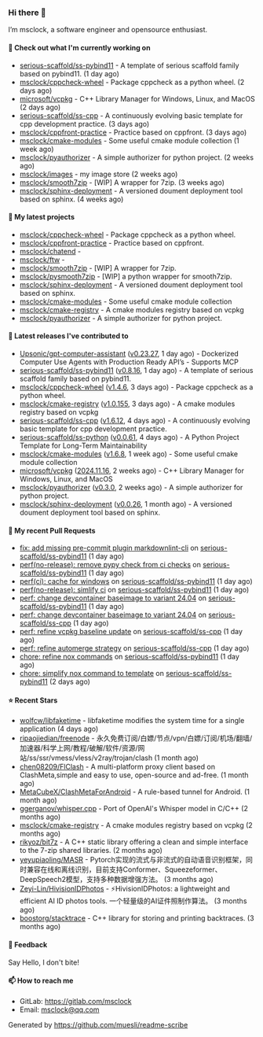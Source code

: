 ### Hi there 👋

I’m msclock, a software engineer and opensource enthusiast.

#### 👷 Check out what I'm currently working on

- [serious-scaffold/ss-pybind11](https://github.com/serious-scaffold/ss-pybind11) - A template of serious scaffold family based on pybind11. (1 day ago)
- [msclock/cppcheck-wheel](https://github.com/msclock/cppcheck-wheel) - Package cppcheck as a python wheel. (2 days ago)
- [microsoft/vcpkg](https://github.com/microsoft/vcpkg) - C&#43;&#43; Library Manager for Windows, Linux, and MacOS (2 days ago)
- [serious-scaffold/ss-cpp](https://github.com/serious-scaffold/ss-cpp) - A continuously evolving basic template for cpp development practice. (3 days ago)
- [msclock/cppfront-practice](https://github.com/msclock/cppfront-practice) - Practice based on cppfront. (3 days ago)
- [msclock/cmake-modules](https://github.com/msclock/cmake-modules) - Some useful cmake module collection (1 week ago)
- [msclock/pyauthorizer](https://github.com/msclock/pyauthorizer) - A simple authorizer for python project. (2 weeks ago)
- [msclock/images](https://github.com/msclock/images) - my image store (2 weeks ago)
- [msclock/smooth7zip](https://github.com/msclock/smooth7zip) - [WIP] A wrapper for 7zip. (3 weeks ago)
- [msclock/sphinx-deployment](https://github.com/msclock/sphinx-deployment) - A versioned doument deployment tool based on sphinx. (4 weeks ago)

#### 🌱 My latest projects

- [msclock/cppcheck-wheel](https://github.com/msclock/cppcheck-wheel) - Package cppcheck as a python wheel.
- [msclock/cppfront-practice](https://github.com/msclock/cppfront-practice) - Practice based on cppfront.
- [msclock/chatend](https://github.com/msclock/chatend) - 
- [msclock/ftw](https://github.com/msclock/ftw) - 
- [msclock/smooth7zip](https://github.com/msclock/smooth7zip) - [WIP] A wrapper for 7zip.
- [msclock/pysmooth7zip](https://github.com/msclock/pysmooth7zip) - [WIP] a python wrapper for smooth7zip.
- [msclock/sphinx-deployment](https://github.com/msclock/sphinx-deployment) - A versioned doument deployment tool based on sphinx.
- [msclock/cmake-modules](https://github.com/msclock/cmake-modules) - Some useful cmake module collection
- [msclock/cmake-registry](https://github.com/msclock/cmake-registry) - A cmake modules registry based on vcpkg
- [msclock/pyauthorizer](https://github.com/msclock/pyauthorizer) - A simple authorizer for python project.

#### 🔭 Latest releases I've contributed to

- [Upsonic/gpt-computer-assistant](https://github.com/Upsonic/gpt-computer-assistant) ([v0.23.27](https://github.com/Upsonic/gpt-computer-assistant/releases/tag/v0.23.27), 1 day ago) - Dockerized Computer Use Agents with Production Ready API’s - Supports MCP
- [serious-scaffold/ss-pybind11](https://github.com/serious-scaffold/ss-pybind11) ([v0.8.16](https://github.com/serious-scaffold/ss-pybind11/releases/tag/v0.8.16), 1 day ago) - A template of serious scaffold family based on pybind11.
- [msclock/cppcheck-wheel](https://github.com/msclock/cppcheck-wheel) ([v1.4.6](https://github.com/msclock/cppcheck-wheel/releases/tag/v1.4.6), 3 days ago) - Package cppcheck as a python wheel.
- [msclock/cmake-registry](https://github.com/msclock/cmake-registry) ([v1.0.155](https://github.com/msclock/cmake-registry/releases/tag/v1.0.155), 3 days ago) - A cmake modules registry based on vcpkg
- [serious-scaffold/ss-cpp](https://github.com/serious-scaffold/ss-cpp) ([v1.6.12](https://github.com/serious-scaffold/ss-cpp/releases/tag/v1.6.12), 4 days ago) - A continuously evolving basic template for cpp development practice.
- [serious-scaffold/ss-python](https://github.com/serious-scaffold/ss-python) ([v0.0.61](https://github.com/serious-scaffold/ss-python/releases/tag/v0.0.61), 4 days ago) - A Python Project Template for Long-Term Maintainability
- [msclock/cmake-modules](https://github.com/msclock/cmake-modules) ([v1.6.8](https://github.com/msclock/cmake-modules/releases/tag/v1.6.8), 1 week ago) - Some useful cmake module collection
- [microsoft/vcpkg](https://github.com/microsoft/vcpkg) ([2024.11.16](https://github.com/microsoft/vcpkg/releases/tag/2024.11.16), 2 weeks ago) - C&#43;&#43; Library Manager for Windows, Linux, and MacOS
- [msclock/pyauthorizer](https://github.com/msclock/pyauthorizer) ([v0.3.0](https://github.com/msclock/pyauthorizer/releases/tag/v0.3.0), 2 weeks ago) - A simple authorizer for python project.
- [msclock/sphinx-deployment](https://github.com/msclock/sphinx-deployment) ([v0.0.26](https://github.com/msclock/sphinx-deployment/releases/tag/v0.0.26), 1 month ago) - A versioned doument deployment tool based on sphinx.

#### 🔨 My recent Pull Requests

- [fix: add missing pre-commit plugin markdownlint-cli](https://github.com/serious-scaffold/ss-pybind11/pull/52) on [serious-scaffold/ss-pybind11](https://github.com/serious-scaffold/ss-pybind11) (1 day ago)
- [perf(no-release): remove pypy check from ci checks](https://github.com/serious-scaffold/ss-pybind11/pull/51) on [serious-scaffold/ss-pybind11](https://github.com/serious-scaffold/ss-pybind11) (1 day ago)
- [perf(ci): cache for windows](https://github.com/serious-scaffold/ss-pybind11/pull/50) on [serious-scaffold/ss-pybind11](https://github.com/serious-scaffold/ss-pybind11) (1 day ago)
- [perf(no-release): simlify ci](https://github.com/serious-scaffold/ss-pybind11/pull/49) on [serious-scaffold/ss-pybind11](https://github.com/serious-scaffold/ss-pybind11) (1 day ago)
- [perf: change devcontainer baseimage to variant 24.04](https://github.com/serious-scaffold/ss-pybind11/pull/48) on [serious-scaffold/ss-pybind11](https://github.com/serious-scaffold/ss-pybind11) (1 day ago)
- [perf: change devcontainer baseimage to variant 24.04](https://github.com/serious-scaffold/ss-cpp/pull/406) on [serious-scaffold/ss-cpp](https://github.com/serious-scaffold/ss-cpp) (1 day ago)
- [perf: refine vcpkg baseline update](https://github.com/serious-scaffold/ss-cpp/pull/405) on [serious-scaffold/ss-cpp](https://github.com/serious-scaffold/ss-cpp) (1 day ago)
- [perf: refine automerge strategy](https://github.com/serious-scaffold/ss-cpp/pull/404) on [serious-scaffold/ss-cpp](https://github.com/serious-scaffold/ss-cpp) (1 day ago)
- [chore: refine nox commands](https://github.com/serious-scaffold/ss-pybind11/pull/47) on [serious-scaffold/ss-pybind11](https://github.com/serious-scaffold/ss-pybind11) (1 day ago)
- [chore: simplify nox command to template](https://github.com/serious-scaffold/ss-pybind11/pull/46) on [serious-scaffold/ss-pybind11](https://github.com/serious-scaffold/ss-pybind11) (2 days ago)

#### ⭐ Recent Stars

- [wolfcw/libfaketime](https://github.com/wolfcw/libfaketime) - libfaketime modifies the system time for a single application (4 days ago)
- [ripaojiedian/freenode](https://github.com/ripaojiedian/freenode) - 永久免费订阅/白嫖/节点/vpn/白嫖/订阅/机场/翻墙/加速器/科学上网/教程/破解/软件/资源/网站/ss/ssr/vmess/vless/v2ray/trojan/clash (1 month ago)
- [chen08209/FlClash](https://github.com/chen08209/FlClash) - A multi-platform proxy client based on ClashMeta,simple and easy to use, open-source and ad-free. (1 month ago)
- [MetaCubeX/ClashMetaForAndroid](https://github.com/MetaCubeX/ClashMetaForAndroid) - A rule-based tunnel for Android. (1 month ago)
- [ggerganov/whisper.cpp](https://github.com/ggerganov/whisper.cpp) - Port of OpenAI&#39;s Whisper model in C/C&#43;&#43; (2 months ago)
- [msclock/cmake-registry](https://github.com/msclock/cmake-registry) - A cmake modules registry based on vcpkg (2 months ago)
- [rikyoz/bit7z](https://github.com/rikyoz/bit7z) - A C&#43;&#43; static library offering a clean and simple interface to the 7-zip shared libraries. (2 months ago)
- [yeyupiaoling/MASR](https://github.com/yeyupiaoling/MASR) - Pytorch实现的流式与非流式的自动语音识别框架，同时兼容在线和离线识别，目前支持Conformer、Squeezeformer、DeepSpeech2模型，支持多种数据增强方法。 (3 months ago)
- [Zeyi-Lin/HivisionIDPhotos](https://github.com/Zeyi-Lin/HivisionIDPhotos) - ⚡️HivisionIDPhotos: a lightweight and efficient AI ID photos tools. 一个轻量级的AI证件照制作算法。 (3 months ago)
- [boostorg/stacktrace](https://github.com/boostorg/stacktrace) - C&#43;&#43; library for storing and printing backtraces. (3 months ago)

#### 💬 Feedback

Say Hello, I don't bite!

#### 📫 How to reach me

- GitLab: https://gitlab.com/msclock
- Email: msclock@qq.com

Generated by https://github.com/muesli/readme-scribe
